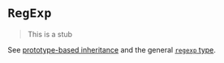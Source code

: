 # `RegExp`

> This is a stub

See [prototype-based inheritance][concept-prototype-inheritance] and the general [`regexp` type][type-regexp].

[concept-prototype-inheritance]: ../info/prototype_inheritance.md
[type-regexp]: ../../../../reference/types/regular_expression.md
